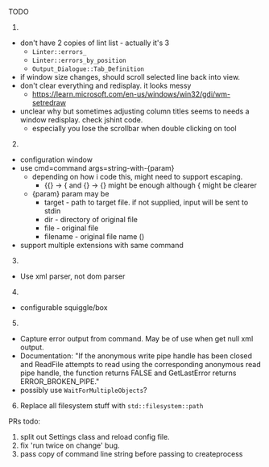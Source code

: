 TODO

1)
* don't have 2 copies of lint list - actually it's 3
  * `Linter::errors_`
  * `Linter::errors_by_position`
  * `Output_Dialogue::Tab_Definition` 
* if window size changes, should scroll selected line back into view.
* don't clear everything and redisplay. it looks messy
  * https://learn.microsoft.com/en-us/windows/win32/gdi/wm-setredraw
* unclear why but sometimes adjusting column titles seems to needs a window redisplay. check jshint code.
  * especially you lose the scrollbar when double clicking on tool

2)
* configuration window
* use cmd=command args=string-with-{param}
  * depending on how i code this, might need to support escaping.
    * {{} -> { and {} -> {} might be enough although \{ might be clearer
  * {param} param may be
    * target - path to target file. if not supplied, input will be sent to stdin
    * dir - directory of original file
    * file - original file
    * filename - original file name ()
* support multiple extensions with same command

3)
* Use xml parser, not dom parser

4)
* configurable squiggle/box

5)
* Capture error output from command. May be of use when get null xml output.
* Documentation:
"If the anonymous write pipe handle has been closed and ReadFile
attempts to read using the corresponding anonymous read pipe handle, the
function returns FALSE and GetLastError returns ERROR_BROKEN_PIPE."
* possibly use `WaitForMultipleObjects`?

6) Replace all filesystem stuff with `std::filesystem::path`

PRs todo:
1. split out Settings class and reload config file.
2. fix 'run twice on change' bug.
3. pass copy of command line string before passing to createprocess

